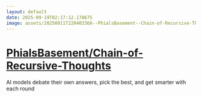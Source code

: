 ```yaml
---
layout: default
date: 2025-09-19T02:17:12.178675
image: assets/20250911T220403366--PhialsBasement--Chain-of-Recursive-Thoughts--20250919T013205475--cropped.png
---
```


# [PhialsBasement/Chain-of-Recursive-Thoughts](https://github.com/PhialsBasement/Chain-of-Recursive-Thoughts)

AI models debate their own answers, pick the best, and get smarter with each round
